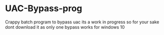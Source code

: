 # UAC-Bypass-prog
Crappy batch program to bypass uac
its a work in progress so for your sake dont download it as only one bypass works for windows 10 
